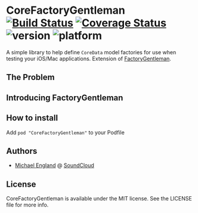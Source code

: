 # CoreFactoryGentleman [![Build Status](https://travis-ci.org/soundcloud/CoreFactoryGentleman.svg?branch=master)](https://travis-ci.org/soundcloud/CoreFactoryGentleman) [![Coverage Status](https://img.shields.io/coveralls/soundcloud/CoreFactoryGentleman.svg)](https://coveralls.io/r/soundcloud/CoreFactoryGentleman?branch=master) ![version](https://cocoapod-badges.herokuapp.com/v/CoreFactoryGentleman/badge.png) ![platform](https://cocoapod-badges.herokuapp.com/p/CoreFactoryGentleman/badge.png)

A simple library to help define `CoreData` model factories for use when testing your iOS/Mac applications. Extension of [FactoryGentleman](https://github.com/soundcloud/FactoryGentleman).

## The Problem

## Introducing FactoryGentleman

## How to install

Add `pod "CoreFactoryGentleman"` to your Podfile

## Authors

  - [Michael England](https://github.com/michaelengland) @ [SoundCloud](https://github.com/soundcloud)

## License

CoreFactoryGentleman is available under the MIT license. See the LICENSE file for more info.
